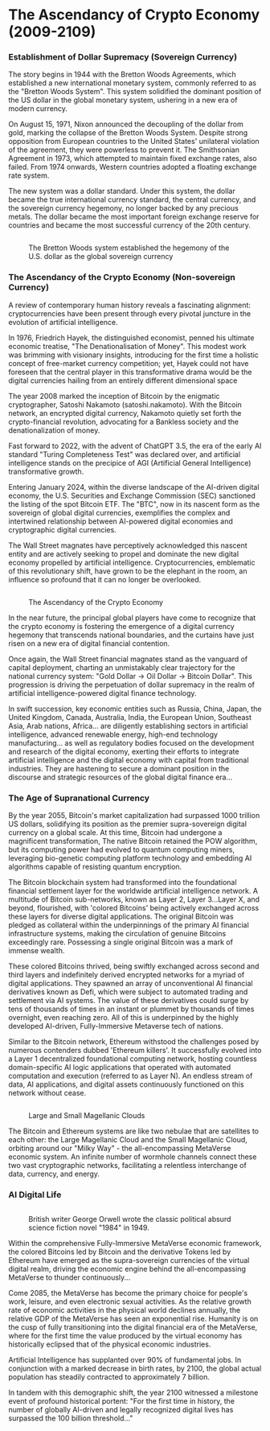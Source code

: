 # The Ascendancy of Crypto Economy (2009-2109)

### Establishment of Dollar Supremacy (Sovereign Currency)

The story begins in 1944 with the Bretton Woods Agreements, which established a new international monetary system, commonly referred to as the "Bretton Woods System". This system solidified the dominant position of the US dollar in the global monetary system, ushering in a new era of modern currency.

On August 15, 1971, Nixon announced the decoupling of the dollar from gold, marking the collapse of the Bretton Woods System. Despite strong opposition from European countries to the United States' unilateral violation of the agreement, they were powerless to prevent it. The Smithsonian Agreement in 1973, which attempted to maintain fixed exchange rates, also failed. From 1974 onwards, Western countries adopted a floating exchange rate system.

The new system was a dollar standard. Under this system, the dollar became the true international currency standard, the central currency, and the sovereign currency hegemony, no longer backed by any precious metals. The dollar became the most important foreign exchange reserve for countries and became the most successful currency of the 20th century.

<div align="left">

<figure><img src="../.gitbook/assets/D1.jpg" alt=""><figcaption><p>The Bretton Woods system established the hegemony of the U.S. dollar as the global sovereign currency</p></figcaption></figure>

</div>

### The Ascendancy of the Crypto Economy (Non-sovereign Currency)

A review of contemporary human history reveals a fascinating alignment: cryptocurrencies have been present through every pivotal juncture in the evolution of artificial intelligence.

In 1976, Friedrich Hayek, the distinguished economist, penned his ultimate economic treatise, "The Denationalisation of Money". This modest work was brimming with visionary insights, introducing for the first time a holistic concept of free-market currency competition; yet, Hayek could not have foreseen that the central player in this transformative drama would be the digital currencies hailing from an entirely different dimensional space

The year 2008 marked the inception of Bitcoin by the enigmatic cryptographer, Satoshi Nakamoto (satoshi.nakamoto). With the Bitcoin network, an encrypted digital currency, Nakamoto quietly set forth the crypto-financial revolution, advocating for a Bankless society and the denationalization of money.

Fast forward to 2022, with the advent of ChatGPT 3.5, the era of the early AI standard "Turing Completeness Test" was declared over, and artificial intelligence stands on the precipice of AGI (Artificial General Intelligence) transformative growth.

Entering January 2024, within the diverse landscape of the AI-driven digital economy, the U.S. Securities and Exchange Commission (SEC) sanctioned the listing of the spot Bitcoin ETF. The "BTC", now in its nascent form as the sovereign of global digital currencies, exemplifies the complex and intertwined relationship between AI-powered digital economies and cryptographic digital currencies.

The Wall Street magnates have perceptively acknowledged this nascent entity and are actively seeking to propel and dominate the new digital economy propelled by artificial intelligence. Cryptocurrencies, emblematic of this revolutionary shift, have grown to be the elephant in the room, an influence so profound that it can no longer be overlooked.

<div align="left">

<figure><img src="../.gitbook/assets/A2.jpg" alt=""><figcaption><p>The Ascendancy of the Crypto Economy</p></figcaption></figure>

</div>

In the near future, the principal global players have come to recognize that the crypto economy is fostering the emergence of a digital currency hegemony that transcends national boundaries, and the curtains have just risen on a new era of digital financial contention.

Once again, the Wall Street financial magnates stand as the vanguard of capital deployment, charting an unmistakably clear trajectory for the national currency system: "Gold Dollar -> Oil Dollar -> Bitcoin Dollar". This progression is driving the perpetuation of dollar supremacy in the realm of artificial intelligence-powered digital finance technology.

In swift succession, key economic entities such as Russia, China, Japan, the United Kingdom, Canada, Australia, India, the European Union, Southeast Asia, Arab nations, Africa... are diligently establishing sectors in artificial intelligence, advanced renewable energy, high-end technology manufacturing... as well as regulatory bodies focused on the development and research of the digital economy, exerting their efforts to integrate artificial intelligence and the digital economy with capital from traditional industries. They are hastening to secure a dominant position in the discourse and strategic resources of the global digital finance era...

### The Age of Supranational Currency

By the year 2055, Bitcoin's market capitalization had surpassed 1000 trillion US dollars, solidifying its position as the premier supra-sovereign digital currency on a global scale. At this time, Bitcoin had undergone a magnificent transformation, The native Bitcoin retained the POW algorithm, but its computing power had evolved to quantum computing miners, leveraging bio-genetic computing platform technology and embedding AI algorithms capable of resisting quantum encryption.

The Bitcoin blockchain system had transformed into the foundational financial settlement layer for the worldwide artificial intelligence network. A multitude of Bitcoin sub-networks, known as Layer 2, Layer 3...Layer X, and beyond, flourished, with 'colored Bitcoins' being actively exchanged across these layers for diverse digital applications. The original Bitcoin was pledged as collateral within the underpinnings of the primary AI financial infrastructure systems, making the circulation of genuine Bitcoins exceedingly rare. Possessing a single original Bitcoin was a mark of immense wealth.

These colored Bitcoins thrived, being swiftly exchanged across second and third layers and indefinitely derived encrypted networks for a myriad of digital applications. They spawned an array of unconventional AI financial derivatives known as Defi, which were subject to automated trading and settlement via AI systems. The value of these derivatives could surge by tens of thousands of times in an instant or plummet by thousands of times overnight, even reaching zero.  All of this is underpinned by the highly developed AI-driven, Fully-Immersive Metaverse tech of nations.

Similar to the Bitcoin network, Ethereum withstood the challenges posed by numerous contenders dubbed 'Ethereum killers'. It successfully evolved into a Layer 1 decentralized foundational computing network, hosting countless domain-specific AI logic applications that operated with automated computation and execution (referred to as Layer N). An endless stream of data, AI applications, and digital assets continuously functioned on this network without cease.



<div align="left">

<figure><img src="../.gitbook/assets/A3 copy.jpg" alt=""><figcaption><p>Large and Small Magellanic Clouds</p></figcaption></figure>

</div>

The Bitcoin and Ethereum systems are like two nebulae that are satellites to each other: the Large Magellanic Cloud and the Small Magellanic Cloud, orbiting around our "Milky Way" - the all-encompassing MetaVerse economic system. An infinite number of wormhole channels connect these two vast cryptographic networks, facilitating a relentless interchange of data, currency, and energy.



### AI Digital Life



<div align="left">

<figure><img src="../.gitbook/assets/A4.jpg" alt=""><figcaption><p>British writer George Orwell wrote the classic political absurd science fiction novel "1984" in 1949.</p></figcaption></figure>

</div>

Within the comprehensive Fully-Immersive MetaVerse economic framework, the colored Bitcoins led by Bitcoin and the derivative Tokens led by Ethereum have emerged as the supra-sovereign currencies of the virtual digital realm, driving the economic engine behind the all-encompassing MetaVerse to thunder continuously...

Come 2085, the MetaVerse has become the primary choice for people's work, leisure, and even electronic sexual activities. As the relative growth rate of economic activities in the physical world declines annually, the relative GDP of the MetaVerse has seen an exponential rise. Humanity is on the cusp of fully transitioning into the digital financial era of the MetaVerse, where for the first time the value produced by the virtual economy has historically eclipsed that of the physical economic industries.

Artificial Intelligence has supplanted over 90% of fundamental  jobs. In conjunction with a marked decrease in birth rates, by 2100, the global actual population has steadily contracted to approximately 7 billion.

In tandem with this demographic shift, the year 2100 witnessed a milestone event of profound historical portent: "For the first time in history, the number of globally AI-driven and legally recognized digital  lives has surpassed the 100 billion threshold..."

